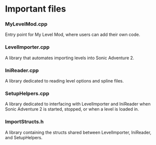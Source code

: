 # Important files

### MyLevelMod.cpp
Entry point for My Level Mod, where users can add their own code.

### LevelImporter.cpp
A library that automates importing levels into Sonic Adventure 2.

### IniReader.cpp
A library dedicated to reading level options and spline files.

### SetupHelpers.cpp
A library dedicated to interfacing with LevelImporter and IniReader when Sonic Adventure 2 is started, stopped, or when a level is loaded in.

### ImportStructs.h
A library containing the structs shared between LevelImporter, IniReader, and SetupHelpers.
